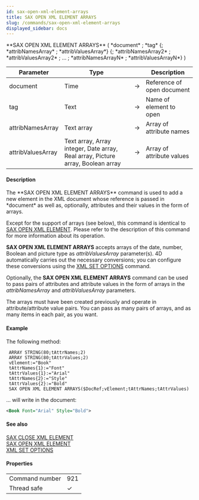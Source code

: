 ```yaml
---
id: sax-open-xml-element-arrays
title: SAX OPEN XML ELEMENT ARRAYS
slug: /commands/sax-open-xml-element-arrays
displayed_sidebar: docs
---
```


<!--REF #_command_.SAX OPEN XML ELEMENT ARRAYS.Syntax-->**SAX OPEN XML ELEMENT ARRAYS** ( *document* ; *tag* {; *attribNamesArray* ; *attribValuesArray*} {; *attribNamesArray2* ; *attribValuesArray2* ; ... ; *attribNamesArrayN* ; *attribValuesArrayN*} )<!-- END REF-->
<!--REF #_command_.SAX OPEN XML ELEMENT ARRAYS.Params-->
| Parameter | Type |  | Description |
| --- | --- | --- | --- |
| document | Time | &#8594;  | Reference of open document |
| tag | Text | &#8594;  | Name of element to open |
| attribNamesArray | Text array | &#8594;  | Array of attribute names |
| attribValuesArray | Text array, Array integer, Date array, Real array, Picture array, Boolean array | &#8594;  | Array of attribute values |

<!-- END REF-->

#### Description 

<!--REF #_command_.SAX OPEN XML ELEMENT ARRAYS.Summary-->The **SAX OPEN XML ELEMENT ARRAYS** command is used to add a new element in the XML document whose reference is passed in *document* as well as, optionally, attributes and their values in the form of arrays.<!-- END REF--> 

Except for the support of arrays (see below), this command is identical to [SAX OPEN XML ELEMENT](sax-open-xml-element.md). Please refer to the description of this command for more information about its operation. 

**SAX OPEN XML ELEMENT ARRAYS** accepts arrays of the date, number, Boolean and picture type as *attribValuesArray* parameter(s). 4D automatically carries out the necessary conversions; you can configure these conversions using the [XML SET OPTIONS](xml-set-options.md) command. 

Optionally, the **SAX OPEN XML ELEMENT ARRAYS** command can be used to pass pairs of attributes and attribute values in the form of arrays in the *attribNamesArray* and *attribValuesArray* parameters. 

The arrays must have been created previously and operate in attribute/attribute value pairs. You can pass as many pairs of arrays, and as many items in each pair, as you want. 

#### Example 

The following method:

```4d
 ARRAY STRING(80;tAttrNames;2)
 ARRAY STRING(80;tAttrValues;2)
 vElement:="Book"
 tAttrNames{1}:="Font"
 tAttrValues{1}:="Arial"
 tAttrNames{2}:="Style"
 tAttrValues{2}:="Bold"
 SAX OPEN XML ELEMENT ARRAYS($DocRef;vElement;tAttrNames;tAttrValues)
```

... will write in the document: 

```XML
<Book Font="Arial" Style="Bold">
```

#### See also 

[SAX CLOSE XML ELEMENT](sax-close-xml-element.md)  
[SAX OPEN XML ELEMENT](sax-open-xml-element.md)  
[XML SET OPTIONS](xml-set-options.md)  

#### Properties

|  |  |
| --- | --- |
| Command number | 921 |
| Thread safe | &check; |


